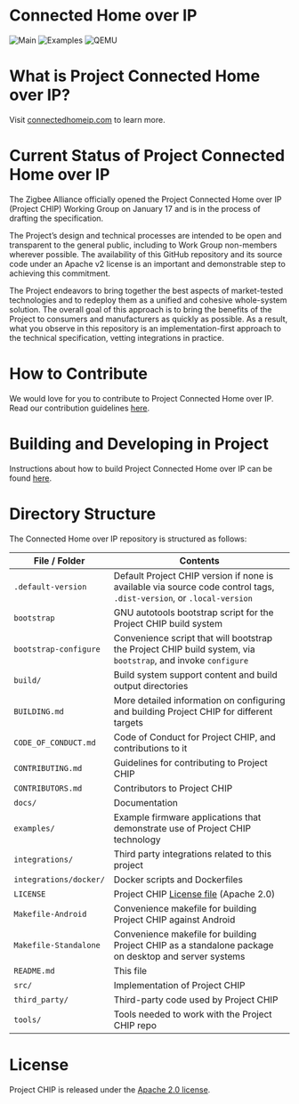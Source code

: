 # Connected Home over IP

![Main](https://github.com/project-chip/connectedhomeip/workflows/Builds/badge.svg)
![Examples](https://github.com/project-chip/connectedhomeip/workflows/Examples/badge.svg)
![QEMU](https://github.com/project-chip/connectedhomeip/workflows/QEMU/badge.svg)

# What is Project Connected Home over IP?

Visit [connectedhomeip.com](https://connectedhomeip.com) to learn more.

# Current Status of Project Connected Home over IP

The Zigbee Alliance officially opened the Project Connected Home over IP
(Project CHIP) Working Group on January 17 and is in the process of drafting the
specification.

The Project’s design and technical processes are intended to be open and
transparent to the general public, including to Work Group non-members wherever
possible. The availability of this GitHub repository and its source code under
an Apache v2 license is an important and demonstrable step to achieving this
commitment.

The Project endeavors to bring together the best aspects of market-tested
technologies and to redeploy them as a unified and cohesive whole-system
solution. The overall goal of this approach is to bring the benefits of the
Project to consumers and manufacturers as quickly as possible. As a result, what
you observe in this repository is an implementation-first approach to the
technical specification, vetting integrations in practice.

# How to Contribute

We would love for you to contribute to Project Connected Home over IP. Read our
contribution guidelines
[here](https://github.com/project-chip/connectedhomeip/blob/master/CONTRIBUTING.md).

# Building and Developing in Project

Instructions about how to build Project Connected Home over IP can be found
[here](./docs/README.md#building-and-developing).

# Directory Structure

The Connected Home over IP repository is structured as follows:

| File / Folder          | Contents                                                                                                             |
| ---------------------- | -------------------------------------------------------------------------------------------------------------------- |
| `.default-version`     | Default Project CHIP version if none is available via source code control tags, `.dist-version`, or `.local-version` |
| `bootstrap`            | GNU autotools bootstrap script for the Project CHIP build system                                                     |
| `bootstrap-configure`  | Convenience script that will bootstrap the Project CHIP build system, via `bootstrap`, and invoke `configure`        |
| `build/`               | Build system support content and build output directories                                                            |
| `BUILDING.md`          | More detailed information on configuring and building Project CHIP for different targets                             |
| `CODE_OF_CONDUCT.md`   | Code of Conduct for Project CHIP, and contributions to it                                                            |
| `CONTRIBUTING.md`      | Guidelines for contributing to Project CHIP                                                                          |
| `CONTRIBUTORS.md`      | Contributors to Project CHIP                                                                                         |
| `docs/`                | Documentation                                                                                                        |
| `examples/`            | Example firmware applications that demonstrate use of Project CHIP technology                                        |
| `integrations/`        | Third party integrations related to this project                                                                     |
| `integrations/docker/` | Docker scripts and Dockerfiles                                                                                       |
| `LICENSE`              | Project CHIP [License file](./LICENSE) (Apache 2.0)                                                                  |
| `Makefile-Android`     | Convenience makefile for building Project CHIP against Android                                                       |
| `Makefile-Standalone`  | Convenience makefile for building Project CHIP as a standalone package on desktop and server systems                 |
| `README.md`            | This file                                                                                                            |
| `src/`                 | Implementation of Project CHIP                                                                                       |
| `third_party/`         | Third-party code used by Project CHIP                                                                                |
| `tools/`               | Tools needed to work with the Project CHIP repo                                                                      |

# License

Project CHIP is released under the [Apache 2.0 license](./LICENSE).
